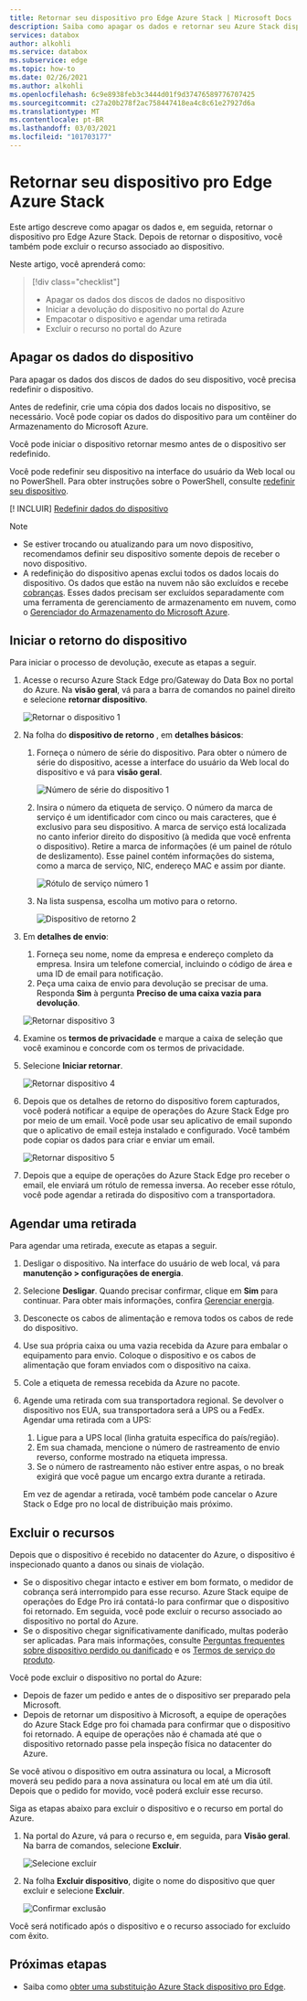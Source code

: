 ```yaml
---
title: Retornar seu dispositivo pro Edge Azure Stack | Microsoft Docs
description: Saiba como apagar os dados e retornar seu Azure Stack dispositivo pro Edge e, em seguida, exclua o recurso associado ao dispositivo.
services: databox
author: alkohli
ms.service: databox
ms.subservice: edge
ms.topic: how-to
ms.date: 02/26/2021
ms.author: alkohli
ms.openlocfilehash: 6c9e8938feb3c3444d01f9d37476589776707425
ms.sourcegitcommit: c27a20b278f2ac758447418ea4c8c61e27927d6a
ms.translationtype: MT
ms.contentlocale: pt-BR
ms.lasthandoff: 03/03/2021
ms.locfileid: "101703177"
---
```

# <a name="return-your-azure-stack-edge-pro-device"></a>Retornar seu dispositivo pro Edge Azure Stack

Este artigo descreve como apagar os dados e, em seguida, retornar o dispositivo pro Edge Azure Stack. Depois de retornar o dispositivo, você também pode excluir o recurso associado ao dispositivo.

Neste artigo, você aprenderá como:

> [!div class="checklist"]
>
> * Apagar os dados dos discos de dados no dispositivo
> * Iniciar a devolução do dispositivo no portal do Azure
> * Empacotar o dispositivo e agendar uma retirada
> * Excluir o recurso no portal do Azure

## <a name="erase-data-from-the-device"></a>Apagar os dados do dispositivo

Para apagar os dados dos discos de dados do seu dispositivo, você precisa redefinir o dispositivo.

Antes de redefinir, crie uma cópia dos dados locais no dispositivo, se necessário. Você pode copiar os dados do dispositivo para um contêiner do Armazenamento do Microsoft Azure. 

Você pode iniciar o dispositivo retornar mesmo antes de o dispositivo ser redefinido.

Você pode redefinir seu dispositivo na interface do usuário da Web local ou no PowerShell. Para obter instruções sobre o PowerShell, consulte [redefinir seu dispositivo](./azure-stack-edge-connect-powershell-interface.md#reset-your-device).


[! INCLUIR] [Redefinir dados do dispositivo](../../includes/azure-stack-edge-device-reset.md)

> [!NOTE]
> - Se estiver trocando ou atualizando para um novo dispositivo, recomendamos definir seu dispositivo somente depois de receber o novo dispositivo.
> - A redefinição do dispositivo apenas exclui todos os dados locais do dispositivo. Os dados que estão na nuvem não são excluídos e recebe [cobranças](https://azure.microsoft.com/pricing/details/storage/). Esses dados precisam ser excluídos separadamente com uma ferramenta de gerenciamento de armazenamento em nuvem, como o [Gerenciador do Armazenamento do Microsoft Azure](https://azure.microsoft.com/features/storage-explorer/).

## <a name="initiate-device-return"></a>Iniciar o retorno do dispositivo

Para iniciar o processo de devolução, execute as etapas a seguir.

1. Acesse o recurso Azure Stack Edge pro/Gateway do Data Box no portal do Azure. Na **visão geral**, vá para a barra de comandos no painel direito e selecione **retornar dispositivo**. 

    ![Retornar o dispositivo 1](media/azure-stack-edge-return-device/return-device-1.png)  

2. Na folha do **dispositivo de retorno** , em **detalhes básicos**:

    1. Forneça o número de série do dispositivo. Para obter o número de série do dispositivo, acesse a interface do usuário da Web local do dispositivo e vá para **visão geral**.  
    
       ![Número de série do dispositivo 1](media/azure-stack-edge-return-device/device-serial-number-1.png) 

    2. Insira o número da etiqueta de serviço. O número da marca de serviço é um identificador com cinco ou mais caracteres, que é exclusivo para seu dispositivo. A marca de serviço está localizada no canto inferior direito do dispositivo (à medida que você enfrenta o dispositivo). Retire a marca de informações (é um painel de rótulo de deslizamento). Esse painel contém informações do sistema, como a marca de serviço, NIC, endereço MAC e assim por diante. 
    
       ![Rótulo de serviço número 1](media/azure-stack-edge-return-device/service-tag-number-1.png)

    3. Na lista suspensa, escolha um motivo para o retorno.

       ![Dispositivo de retorno 2](media/azure-stack-edge-return-device/return-device-2.png) 

3. Em **detalhes de envio**:

    1. Forneça seu nome, nome da empresa e endereço completo da empresa. Insira um telefone comercial, incluindo o código de área e uma ID de email para notificação.
    2. Peça uma caixa de envio para devolução se precisar de uma. Responda **Sim** à pergunta **Preciso de uma caixa vazia para devolução**.

    ![Retornar dispositivo 3](media/azure-stack-edge-return-device/return-device-3.png)

4. Examine os **termos de privacidade** e marque a caixa de seleção que você examinou e concorde com os termos de privacidade.

5. Selecione **Iniciar retornar**.

    ![Retornar dispositivo 4](media/azure-stack-edge-return-device/return-device-4.png) 

6. Depois que os detalhes de retorno do dispositivo forem capturados, você poderá notificar a equipe de operações do Azure Stack Edge pro por meio de um email. Você pode usar seu aplicativo de email supondo que o aplicativo de email esteja instalado e configurado. Você também pode copiar os dados para criar e enviar um email.

    ![Retornar dispositivo 5](media/azure-stack-edge-return-device/return-device-5.png) 

7. Depois que a equipe de operações do Azure Stack Edge pro receber o email, ele enviará um rótulo de remessa inversa. Ao receber esse rótulo, você pode agendar a retirada do dispositivo com a transportadora. 

## <a name="schedule-a-pickup"></a>Agendar uma retirada

Para agendar uma retirada, execute as etapas a seguir.

1. Desligar o dispositivo. Na interface do usuário de web local, vá para **manutenção > configurações de energia**.
2. Selecione **Desligar**. Quando precisar confirmar, clique em **Sim** para continuar. Para obter mais informações, confira [Gerenciar energia](../databox-gateway/data-box-gateway-manage-access-power-connectivity-mode.md#manage-power).
3. Desconecte os cabos de alimentação e remova todos os cabos de rede do dispositivo.
4. Use sua própria caixa ou uma vazia recebida da Azure para embalar o equipamento para envio. Coloque o dispositivo e os cabos de alimentação que foram enviados com o dispositivo na caixa.
5. Cole a etiqueta de remessa recebida da Azure no pacote.
6. Agende uma retirada com sua transportadora regional. Se devolver o dispositivo nos EUA, sua transportadora será a UPS ou a FedEx. Agendar uma retirada com a UPS:

    1. Ligue para a UPS local (linha gratuita específica do país/região).
    2. Em sua chamada, mencione o número de rastreamento de envio reverso, conforme mostrado na etiqueta impressa.
    3. Se o número de rastreamento não estiver entre aspas, o no break exigirá que você pague um encargo extra durante a retirada.

    Em vez de agendar a retirada, você também pode cancelar o Azure Stack o Edge pro no local de distribuição mais próximo.

## <a name="delete-the-resource"></a>Excluir o recursos

Depois que o dispositivo é recebido no datacenter do Azure, o dispositivo é inspecionado quanto a danos ou sinais de violação.

- Se o dispositivo chegar intacto e estiver em bom formato, o medidor de cobrança será interrompido para esse recurso. Azure Stack equipe de operações do Edge Pro irá contatá-lo para confirmar que o dispositivo foi retornado. Em seguida, você pode excluir o recurso associado ao dispositivo no portal do Azure.
- Se o dispositivo chegar significativamente danificado, multas poderão ser aplicadas. Para mais informações, consulte [Perguntas frequentes sobre dispositivo perdido ou danificado](https://azure.microsoft.com/pricing/details/databox/edge/) e os [Termos de serviço do produto](https://www.microsoft.com/licensing/product-licensing/products).  


Você pode excluir o dispositivo no portal do Azure:

- Depois de fazer um pedido e antes de o dispositivo ser preparado pela Microsoft.
- Depois de retornar um dispositivo à Microsoft, a equipe de operações do Azure Stack Edge pro foi chamada para confirmar que o dispositivo foi retornado. A equipe de operações não é chamada até que o dispositivo retornado passe pela inspeção física no datacenter do Azure.

Se você ativou o dispositivo em outra assinatura ou local, a Microsoft moverá seu pedido para a nova assinatura ou local em até um dia útil. Depois que o pedido for movido, você poderá excluir esse recurso.


Siga as etapas abaixo para excluir o dispositivo e o recurso em portal do Azure.

1. Na portal do Azure, vá para o recurso e, em seguida, para **Visão geral**. Na barra de comandos, selecione **Excluir**.

    ![Selecione excluir](media/azure-stack-edge-return-device/delete-resource-1.png)

2. Na folha **Excluir dispositivo**, digite o nome do dispositivo que quer excluir e selecione **Excluir**.

    ![Confirmar exclusão](media/azure-stack-edge-return-device/delete-resource-2.png)

Você será notificado após o dispositivo e o recurso associado for excluído com êxito.


## <a name="next-steps"></a>Próximas etapas

- Saiba como [obter uma substituição Azure Stack dispositivo pro Edge](azure-stack-edge-replace-device.md).
